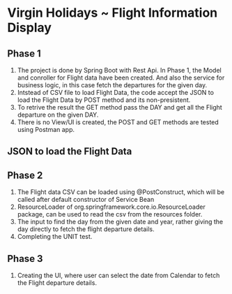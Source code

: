 # Virgin Holidays ~ Flight Information Display
## Phase 1
1) The project is done by Spring Boot with Rest Api. In Phase 1, the Model and conroller for Flight data have been created. 
And also the service for business logic, in this case fetch the departures for the given day.
1) Intstead of CSV file to load Flight Data, the code accept the JSON to load the Flight Data by POST method and its non-presistent.
1) To retrive the result the GET method pass the DAY and get all the Flight departure on the given DAY.
1) There is no View/UI is created, the POST and GET methods are tested using Postman app.

## JSON to load the Flight Data


## Phase 2
1) The Flight data CSV can be loaded using @PostConstruct, which will be called after default constructor of Service Bean
1) ResourceLoader of org.springframework.core.io.ResourceLoader package, can be used to read the csv from the resources folder.
1) The input to find the day from the given date and year, rather giving the day directly to fetch the flight departure details.
1) Completing the UNIT test.

## Phase 3
1) Creating the UI, where user can select the date from Calendar to fetch the Flight departure details.
